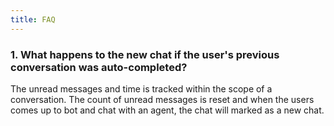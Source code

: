 ```yaml
---
title: FAQ
---
```


### 1. What happens to the new chat if the user's previous conversation was auto-completed?

The unread messages and time is tracked within the scope of a conversation. The count of unread messages is reset and when the users comes up to bot and chat with an agent, the chat will marked as a new chat.
